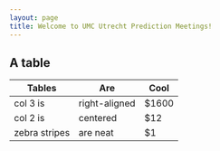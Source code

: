 ```yaml
---
layout: page
title: Welcome to UMC Utrecht Prediction Meetings!
---
```


## A table  

| Tables              | Are                 | Cool    |
| ----------------  |-------------     | -----    |
| col 3 is             | right-aligned  | $1600 |
| col 2 is             | centered        |   $12   |
| zebra stripes    | are neat         |    $1    |
